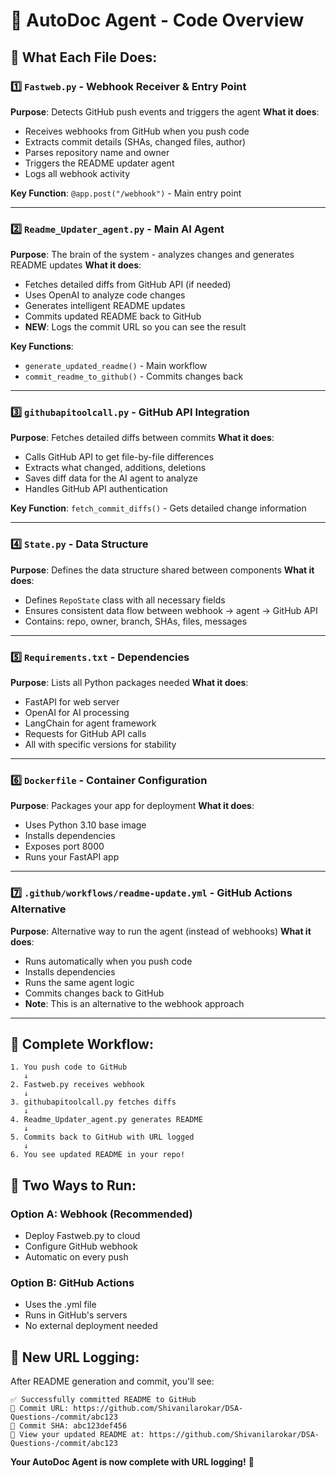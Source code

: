 # 📁 AutoDoc Agent - Code Overview

## 🎯 What Each File Does:

### 1️⃣ **`Fastweb.py`** - Webhook Receiver & Entry Point
**Purpose**: Detects GitHub push events and triggers the agent
**What it does**:
- Receives webhooks from GitHub when you push code
- Extracts commit details (SHAs, changed files, author)
- Parses repository name and owner
- Triggers the README updater agent
- Logs all webhook activity

**Key Function**: `@app.post("/webhook")` - Main entry point

---

### 2️⃣ **`Readme_Updater_agent.py`** - Main AI Agent
**Purpose**: The brain of the system - analyzes changes and generates README updates
**What it does**:
- Fetches detailed diffs from GitHub API (if needed)
- Uses OpenAI to analyze code changes
- Generates intelligent README updates
- Commits updated README back to GitHub
- **NEW**: Logs the commit URL so you can see the result

**Key Functions**:
- `generate_updated_readme()` - Main workflow
- `commit_readme_to_github()` - Commits changes back

---

### 3️⃣ **`githubapitoolcall.py`** - GitHub API Integration
**Purpose**: Fetches detailed diffs between commits
**What it does**:
- Calls GitHub API to get file-by-file differences
- Extracts what changed, additions, deletions
- Saves diff data for the AI agent to analyze
- Handles GitHub API authentication

**Key Function**: `fetch_commit_diffs()` - Gets detailed change information

---

### 4️⃣ **`State.py`** - Data Structure
**Purpose**: Defines the data structure shared between components
**What it does**:
- Defines `RepoState` class with all necessary fields
- Ensures consistent data flow between webhook → agent → GitHub API
- Contains: repo, owner, branch, SHAs, files, messages

---

### 5️⃣ **`Requirements.txt`** - Dependencies
**Purpose**: Lists all Python packages needed
**What it does**:
- FastAPI for web server
- OpenAI for AI processing
- LangChain for agent framework
- Requests for GitHub API calls
- All with specific versions for stability

---

### 6️⃣ **`Dockerfile`** - Container Configuration
**Purpose**: Packages your app for deployment
**What it does**:
- Uses Python 3.10 base image
- Installs dependencies
- Exposes port 8000
- Runs your FastAPI app

---

### 7️⃣ **`.github/workflows/readme-update.yml`** - GitHub Actions Alternative
**Purpose**: Alternative way to run the agent (instead of webhooks)
**What it does**:
- Runs automatically when you push code
- Installs dependencies
- Runs the same agent logic
- Commits changes back to GitHub
- **Note**: This is an alternative to the webhook approach

---

## 🔄 Complete Workflow:

```
1. You push code to GitHub
   ↓
2. Fastweb.py receives webhook
   ↓
3. githubapitoolcall.py fetches diffs
   ↓
4. Readme_Updater_agent.py generates README
   ↓
5. Commits back to GitHub with URL logged
   ↓
6. You see updated README in your repo!
```

## 🚀 Two Ways to Run:

### Option A: Webhook (Recommended)
- Deploy Fastweb.py to cloud
- Configure GitHub webhook
- Automatic on every push

### Option B: GitHub Actions
- Uses the .yml file
- Runs in GitHub's servers
- No external deployment needed

## 📝 New URL Logging:
After README generation and commit, you'll see:
```
✅ Successfully committed README to GitHub
🔗 Commit URL: https://github.com/Shivanilarokar/DSA-Questions-/commit/abc123
📝 Commit SHA: abc123def456
🔗 View your updated README at: https://github.com/Shivanilarokar/DSA-Questions-/commit/abc123
```

**Your AutoDoc Agent is now complete with URL logging!** 🎉
